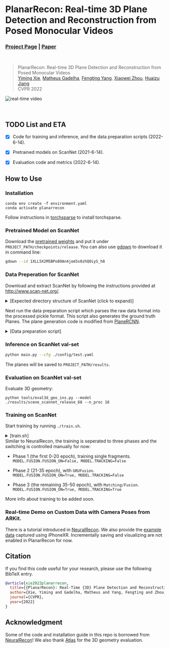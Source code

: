 # PlanarRecon: Real-time 3D Plane Detection and Reconstruction from Posed Monocular Videos
### [Project Page](https://neu-vi.github.io/planarrecon) | [Paper](https://arxiv.org/pdf/2206.00000.pdf)
<br/>

> PlanarRecon: Real-time 3D Plane Detection and Reconstruction from Posed Monocular Videos  
> [Yiming Xie](https://ymingxie.github.io), [Matheus Gadelha](http://mgadelha.me/), [Fengting Yang](http://personal.psu.edu/fuy34/), [Xiaowei Zhou](https://xzhou.me/), [Huaizu Jiang](https://jianghz.me/)  
> CVPR 2022

![real-time video](assets/planarrecon_demo.gif)

<br/>


## TODO List and ETA
- [x] Code for training and inference, and the data preparation scripts (2022-6-14).
- [x] Pretrained models on ScanNet (2021-6-14).
- [x] Evaluation code and metrics (2022-6-14).


## How to Use

### Installation
```shell
conda env create -f environment.yaml
conda activate planarrecon
```
Follow instructions in [torchsparse](https://github.com/mit-han-lab/torchsparse) to install torchsparse.  

### Pretrained Model on ScanNet
Download the [pretrained weights](https://drive.google.com/file/d/1XLL5X2M5BPo89An4jom5s0zhQOiyS_h8/view?usp=sharing) and put it under 
`PROJECT_PATH/checkpoints/release`.
You can also use [gdown](https://github.com/wkentaro/gdown) to download it in command line:
```bash
gdown --id 1XLL5X2M5BPo89An4jom5s0zhQOiyS_h8
```

### Data Preperation for ScanNet
Download and extract ScanNet by following the instructions provided at http://www.scan-net.org/.
<details>
  <summary>[Expected directory structure of ScanNet (click to expand)]</summary>
  
You can obtain the train/val/test split information from [here](https://github.com/ScanNet/ScanNet/tree/master/Tasks/Benchmark).
```
DATAROOT
└───scannet
│   └───scans
│   |   └───scene0000_00
│   |       └───color
│   |       │   │   0.jpg
│   |       │   │   1.jpg
│   |       │   │   ...
│   |       │   ...
│   └───scans_raw
│   |   └───scene0000_00
│   |       └───scene0000_00.aggregation.json
│   |       └───scene0000_00_vh_clean_2.labels.ply
│   |       └───scene0000_00_vh_clean_2.0.010000.segs.json
│   |       │   ...
|   └───scannetv2_test.txt
|   └───scannetv2_train.txt
|   └───scannetv2_val.txt
|   └───scannetv2-labels.combined.tsv
```
</details>

Next run the data preparation script which parses the raw data format into the processed pickle format.
This script also generates the ground truth Planes.
The plane generation code is modified from [PlaneRCNN](https://github.com/NVlabs/planercnn/blob/master/data_prep/parse.py).

<details>
  <summary>[Data preparation script]</summary>

```bash
# Change PATH_TO_SCANNET accordingly.
# For the training/val split:
python tools/generate_gt.py --data_path PATH_TO_SCANNET --save_name planes_9/ --window_size 9 --n_proc 2 --n_gpu 1
```
</details>


### Inference on ScanNet val-set
```bash
python main.py --cfg ./config/test.yaml
```

The planes will be saved to `PROJECT_PATH/results`.


### Evaluation on ScanNet val-set
Evaluate 3D geometry:
```
python tools/eval3d_geo_ins.py --model ./results/scene_scannet_release_68 --n_proc 16
```


### Training on ScanNet

Start training by running `./train.sh`.
<!-- More info about training (e.g. GPU requirements, convergence time, etc.) to be added soon. -->
<details>
  <summary>[train.sh]</summary>

```bash
#!/usr/bin/env bash
export CUDA_VISIBLE_DEVICES=0,1
python -m torch.distributed.launch --nproc_per_node=2 main.py --cfg ./config/train.yaml
```
</details>
Similar to NeuralRecon, the training is seperated to three phases and the switching is controlled manually for now:

-  Phase 1 (the first 0-20 epoch), training single fragments.  
`MODEL.FUSION.FUSION_ON=False, MODEL.TRACKING=False`

- Phase 2 (21-35 epoch), with `GRUFusion`.  
`MODEL.FUSION.FUSION_ON=True, MODEL.TRACKING=False`

- Phase 3 (the remaining 35-50 epoch), with `Matching/Fusion`.  
`MODEL.FUSION.FUSION_ON=True, MODEL.TRACKING=True`

More info about training to be added soon.  


### Real-time Demo on Custom Data with Camera Poses from ARKit.
There is a tutorial introduced in [NeuralRecon](https://github.com/zju3dv/NeuralRecon/blob/master/DEMO.md).
We also provide the [example data](https://drive.google.com/file/d/1FKccOUCW2T_rV81VhqVeqeo-dec8ooNW/view?usp=sharing) captured using iPhoneXR.
Incrementally saving and visualizing are not enabled in PlanarRecon for now.


## Citation

If you find this code useful for your research, please use the following BibTeX entry.

```bibtex
@article{xie2022planarrecon,
  title={{PlanarRecon}: Real-Time {3D} Plane Detection and Reconstruction from Posed Monocular Videos},
  author={Xie, Yiming and Gadelha, Matheus and Yang, Fengting and Zhou, Xiaowei and Jiang, Huaizu},
  journal={CVPR},
  year={2022}
}
```

## Acknowledgment
Some of the code and installation guide in this repo is borrowed from [NeuralRecon](https://github.com/zju3dv/NeuralRecon)! 
We also thank [Atlas](https://github.com/magicleap/Atlas) for the 3D geometry evaluation. 
